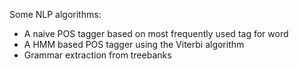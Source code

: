 Some NLP algorithms:

- A naive POS tagger based on most frequently used tag for word
- A HMM based POS tagger using the Viterbi algorithm
- Grammar extraction from treebanks
